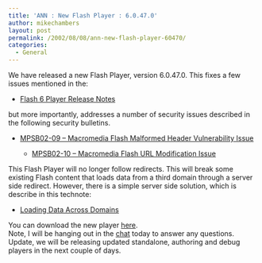 ```yaml
---
title: 'ANN : New Flash Player : 6.0.47.0'
author: mikechambers
layout: post
permalink: /2002/08/08/ann-new-flash-player-60470/
categories:
  - General
---
```



We have released a new Flash Player, version 6.0.47.0. This fixes a few issues mentioned in the:  
  
*   [Flash 6 Player Release Notes][1]

  
but more importantly, addresses a number of security issues described in the following security bulletins.  
  
*   [MPSB02-09 &#8211; Macromedia Flash Malformed Header Vulnerability Issue][2]  
    *   [MPSB02-10 &#8211; Macromedia Flash URL Modification Issue][3]</UL>
      
    This Flash Player will no longer follow redirects. This will break some existing Flash content that loads data from a third domain through a server side redirect. However, there is a simple server side solution, which is describe in this technote:  
      
    *   [Loading Data Across Domains][4]
      
    You can download the new player [here][5].  
    Note, I will be hanging out in the [chat][6] today to answer any questions.  
    Update, we will be releasing updated standalone, authoring and debug players in the next couple of days.</p>

 [1]: http://www.macromedia.com/support/flash/releasenotes/player/rn_6.html
 [2]: http://www.macromedia.com/v1/handlers/index.cfm?ID=23293
 [3]: http://www.macromedia.com/v1/handlers/index.cfm?ID=23294
 [4]: http://www.macromedia.com/support/flash/ts/documents/load_xdomain.htm
 [5]: http://www.macromedia.com/shockwave/download/index.cgi?P1_Prod_Version=ShockwaveFlash
 [6]: /mesh/chat/index.html